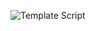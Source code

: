 ![Template Script](https://cdn.discordapp.com/attachments/866856727621795850/880169106047905832/TemplateScript.lua)